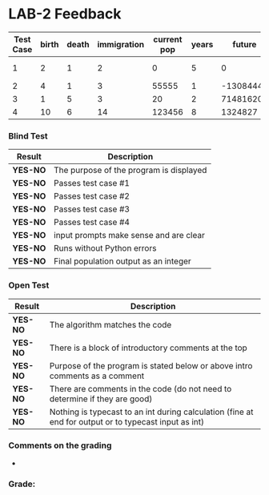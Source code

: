 # LAB-2 Feedback
| Test Case	| birth	| death	| immigration	| current pop	| years	| future	| increase/decrease |
|-----------|-------|-------|---------------|---------------|-------|-----------|-------------- |
| 1	        | 2	    | 1	    | 2	            | 0	            | 5	    | 0	        | stays same, or no output|
| 2	        | 4	    | 1	    | 3	            | 55555	        | 1	    | -13084445	| decrease |
| 3	        | 1	    | 5	    | 3	            | 20	        | 2	    | 71481620	| increase |
| 4	        | 10	| 6	    | 14	        | 123456	    | 8	    | 1324827	| increase |

### Blind Test
|Result |Description|
|--------------|-----------------------------------------|
| **YES-NO** | The purpose of the program is displayed |  
| **YES-NO** | Passes test case #1|   
| **YES-NO** | Passes test case #2|
| **YES-NO** | Passes test case #3|    
| **YES-NO** | Passes test case #4|   
| **YES-NO** | input prompts make sense and are clear|   
| **YES-NO** | Runs without Python errors  |
| **YES-NO** | Final population output as an integer|

### Open Test
|Result |Description|
|--------------|-----------------------------------------|
|**YES-NO**| The algorithm matches the code   |
|**YES-NO**| There is a block of introductory comments at the top |  
|**YES-NO**| Purpose of the program is stated below or above intro comments as a comment  |
|**YES-NO**| There are comments in the code (do not need to determine if they are good)|
|**YES-NO**| Nothing is typecast to an int during calculation (fine at end for output or to typecast input as int)|

### Comments on the grading
- 
### Grade: 